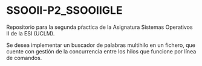 # SSOOII-P2_SSOOIIGLE
Repositorio para la segunda pŕactica de la Asignatura Sistemas Operativos II de la ESI (UCLM).

Se desea implementar un buscador de palabras multihilo en un fichero, que cuente con gestión de la concurrencia entre los hilos que funcione por línea de comandos.
